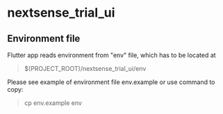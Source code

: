 # nextsense_trial_ui

## Environment file

Flutter app reads environment from "env" file, which has to be located at 

> $(PROJECT_ROOT)/nextsense_trial_ui/env

Please see example of environment file env.example or use command to copy:

> cp env.example env